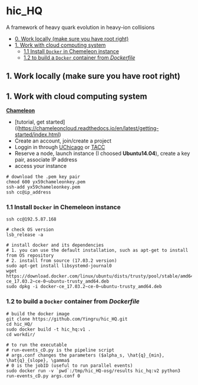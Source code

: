 # hic_HQ
 A framework of heavy quark evolution in heavy-ion collisions

- [0. Work locally (make sure you have root right)](#0-work-locally--make-sure-you-have-root-right-)
- [1. Work with cloud computing system](#1-work-with-cloud-computing-system)
  * [1.1 Install `Docker` in Chemeleon instance](#11-install--docker--in-chemeleon-instance)
  * [1.2 to build a `Docker` container from *Dockerfile*](#12-to-build-a--docker--container-from--dockerfile-)


## 1. Work locally (make sure you have root right)


## 1. Work with cloud computing system 

[**Chameleon**](https://www.chameleoncloud.org/)
- [tutorial, get started]((https://chameleoncloud.readthedocs.io/en/latest/getting-started/index.html)
- Create an account, join/create a project 
- Loggin in through [UChicago](https://chi.uc.chameleoncloud.org/) or [TACC](https://chi.tacc.chameleoncloud.org/)
- Reserve a node, launch instance (I choosed **Ubuntu14.04**), create a key pair, associate IP address
- access your instance
```
# download the .pem key pair
chmod 600 yx59chameleonkey.pem
ssh-add yx59chameleonkey.pem
ssh cc@ip_address
```

### 1.1 Install `Docker` in Chemeleon instance
```
ssh cc@192.5.87.168

# check OS version
lsb_release -a

# install docker and its dependencies
# 1. you can use the default installation, such as apt-get to install from OS repository
# 2. install from source (17.03.2 version)
sudo apt-get install libsystemd-journal0
wget https://download.docker.com/linux/ubuntu/dists/trusty/pool/stable/amd64/docker-ce_17.03.2~ce-0~ubuntu-trusty_amd64.deb
sudo dpkg -i docker-ce_17.03.2~ce-0~ubuntu-trusty_amd64.deb
```


### 1.2 to build a `Docker` container from *Dockerfile*
```
# build the docker image
git clone https://github.com/Yingru/hic_HQ.git
cd hic_HQ/
sudo docker build -t hic_hq:v1 .
cd workdir/

# to run the executable
# run-events_cD.py is the pipeline script
# args.conf changes the parameters ($alpha_s, \hat{q}_{min}, \hat{q}_{slope}, \gamma$
# 0 is the jobID (useful to run parallel events)
sudo docker run -v `pwd`:/tmp/hic_HQ-osg/results hic_hq:v2 python3 run-events_cD.py args.conf 0
```

